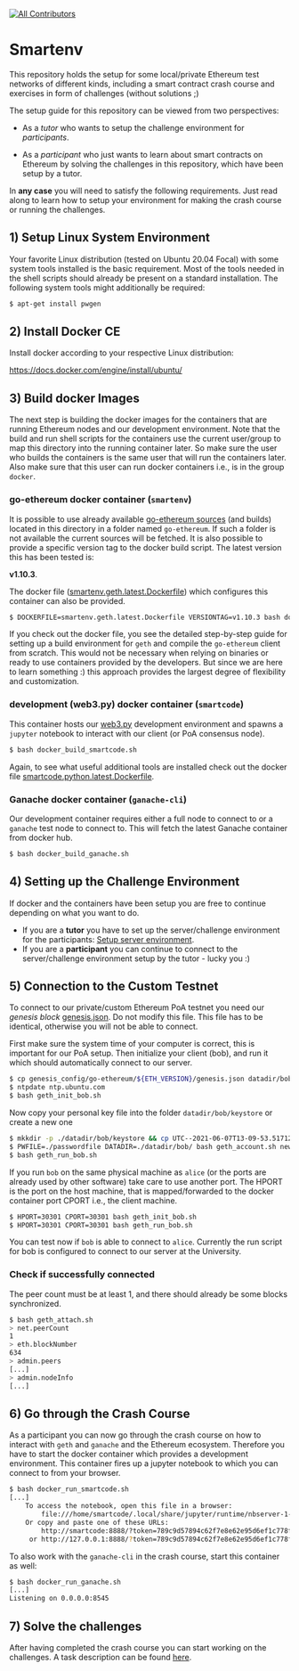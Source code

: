<!-- ALL-CONTRIBUTORS-BADGE:START - Do not remove or modify this section -->
[![All Contributors](https://img.shields.io/badge/all_contributors-1-orange.svg?style=flat-square)](#contributors-)
<!-- ALL-CONTRIBUTORS-BADGE:END -->

Smartenv
========

This repository holds the setup for some local/private Ethereum test networks of different kinds,
including a smart contract crash course and exercises in form of challenges (without solutions ;)

The setup guide for this repository can be viewed from two perspectives:

* As a *tutor* who wants to setup the challenge environment for *participants*.

* As a *participant* who just wants to learn about smart contracts on Ethereum 
by solving the challenges in this repository, which have been setup by a tutor. 

In **any case** you will need to satisfy the following requirements. 
Just read along to learn how to setup your environment for making the crash course or running the challenges. 

## 1) Setup Linux System Environment

Your favorite Linux distribution (tested on Ubuntu 20.04 Focal) with some system tools installed is 
the basic requirement. Most of the tools needed in the shell scripts should already be present 
on a standard installation. The following system tools might additionally 
be required:
```bash
$ apt-get install pwgen
```

## 2) Install Docker CE 

Install docker according to your respective Linux distribution:

https://docs.docker.com/engine/install/ubuntu/

## 3) Build docker Images

The next step is building the docker images for the containers that are running Ethereum nodes and our development environment. Note that the build and run shell scripts for the containers use the current user/group to map this directory into the running container later. So make sure the user who builds the containers is the same user that will run the containers later. Also 
make sure that this user can run docker containers i.e., is in the group `docker`. 

### go-ethereum docker container (`smartenv`)
It is possible to use already available [go-ethereum sources](https://github.com/ethereum/go-ethereum) (and builds) located in this directory in a folder named `go-ethereum`. 
If such a folder is not available the current sources will be fetched. 
It is also possible to provide a specific version tag to the docker build script. 
The latest version this has been tested is:

**v1.10.3**.

The docker file ([smartenv.geth.latest.Dockerfile](./smartenv.geth.latest.Dockerfile)) which configures this container can also be provided.

```bash
$ DOCKERFILE=smartenv.geth.latest.Dockerfile VERSIONTAG=v1.10.3 bash docker_build_smartenv.sh
```

If you check out the docker file, you see the detailed step-by-step guide for setting up a build environment for `geth` and compile the `go-ethereum` client from scratch. 
This would not be necessary when relying on binaries or ready to use containers provided by the developers. But since we are here to learn something :) this approach provides the largest degree of flexibility and customization. 


### development (web3.py) docker container (`smartcode`)
This container hosts our [web3.py](https://pypi.org/project/web3/) development environment and spawns a `jupyter` notebook to interact with our client (or PoA consensus node). 

```bash
$ bash docker_build_smartcode.sh
```

Again, to see what useful additional tools are installed check out the docker file [smartcode.python.latest.Dockerfile](./smartcode.python.latest.Dockerfile).


### Ganache docker container (`ganache-cli`)
Our development container requires either a full node to connect to or a `ganache` test node
to connect to. This will fetch the latest Ganache container from docker hub. 

```bash
$ bash docker_build_ganache.sh
```

## 4) Setting up the Challenge Environment

If docker and the containers have been setup you are free to continue depending on what you want to do.

* If you are a **tutor** you have to set up the server/challenge environment for the participants: [Setup server environment](./README_TUTOR.md).
* If you are a **participant** you can continue to connect to the server/challenge environment setup by the tutor - lucky you :) 


## 5) Connection to the Custom Testnet

To connect to our private/custom Ethereum PoA testnet you need our *genesis block* [genesis.json](/smartcode/genesis_config/go-ethereum/berlin/genesis.json). Do not modify this file. This file has to be identical, otherwise you will not be able to connect. 

First make sure the system time of your computer is correct, this is important for our PoA setup. 
Then initialize your client (bob), and run it which should automatically connect to our server.
```bash
$ cp genesis_config/go-ethereum/${ETH_VERSION}/genesis.json datadir/bob/genesis.json
$ ntpdate ntp.ubuntu.com
$ bash geth_init_bob.sh
```

Now copy your personal key file into the folder `datadir/bob/keystore` or create a new one
```bash
$ mkkdir -p ./datadir/bob/keystore && cp UTC--2021-06-07T13-09-53.517129020Z--33.... ./datadir/bob/keystore/ # copy existing account
$ PWFILE=./passwordfile DATADIR=./datadir/bob/ bash geth_account.sh new # create a new account
$ bash geth_run_bob.sh 
```

If you run `bob` on the same physical machine as `alice` (or the ports are already used by other software) take care to use another port. The HPORT is the port on the host machine, that is mapped/forwarded to the docker container port CPORT i.e., the client machine.  

```bash
$ HPORT=30301 CPORT=30301 bash geth_init_bob.sh
$ HPORT=30301 CPORT=30301 bash geth_run_bob.sh
```

You can test now if `bob` is able to connect to `alice`. 
Currently the run script for bob is configured to connect to our server at the University. 


### Check if successfully connected

The peer count must be at least 1, and there should already be some blocks synchronized. 

```bash
$ bash geth_attach.sh
> net.peerCount
1
> eth.blockNumber
634
> admin.peers
[...]
> admin.nodeInfo
[...]
```

## 6) Go through the Crash Course 

As a participant you can now go through the crash course on how to interact with `geth` and `ganache`
and the Ethereum ecosystem. Therefore you have to start the docker container which provides
a development environment. This container fires up a jupyter notebook to which you can connect to from your browser. 

```bash
$ bash docker_run_smartcode.sh 
[...]
    To access the notebook, open this file in a browser:
        file:///home/smartcode/.local/share/jupyter/runtime/nbserver-1-open.html
    Or copy and paste one of these URLs:
        http://smartcode:8888/?token=789c9d57894c62f7e8e62e95d6ef1c778f3e98dbb6818e17
     or http://127.0.0.1:8888/?token=789c9d57894c62f7e8e62e95d6ef1c778f3e98dbb6818e17
```

To also work with the `ganache-cli` in the crash course, start this container as well:

```bash
$ bash docker_run_ganache.sh
[...]
Listening on 0.0.0.0:8545
```

## 7) Solve the challenges

After having completed the crash course you can start working on the challenges. 
A task description can be found [here](./general_info/README.md). 

